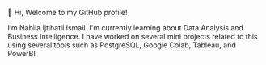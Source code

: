 👋 Hi, Welcome to my GitHub profile!

I’m Nabila Ijtihatil Ismail. I'm currently learning about Data Analysis and Business Intelligence. I have worked on several mini projects related to this using several tools such as PostgreSQL, Google Colab, Tableau, and PowerBI


<!---
nabilaijtihatil/nabilaijtihatil is a ✨ special ✨ repository because its `README.md` (this file) appears on your GitHub profile.
You can click the Preview link to take a look at your changes.
--->
